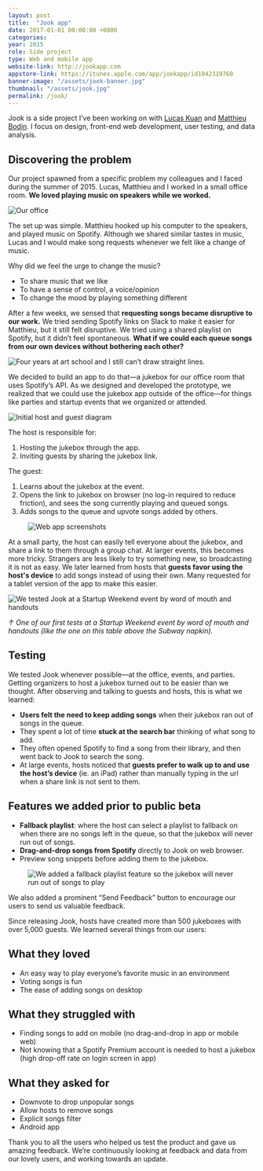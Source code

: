 ```yaml
---
layout: post
title:  "Jook app"
date: 2017-01-01 00:00:00 +0800
categories:
year: 2015
role: Side project
type: Web and mobile app
website-link: http://jookapp.com
appstore-link: https://itunes.apple.com/app/jookapp/id1042319760
banner-image: "/assets/jook-banner.jpg"
thumbnail: "/assets/jook.jpg"
permalink: /jook/
---
```


Jook is a side project I’ve been working on with [Lucas Kuan](https://twitter.com/Kahou526) and [Matthieu Bodin](https://twitter.com/MaBoXiu). I focus on design, front-end web development, user testing, and data analysis. 

## Discovering the problem

Our project spawned from a specific problem my colleagues and I faced during the summer of 2015. Lucas, Matthieu and I worked in a small office room. **We loved playing music on speakers while we worked.**
	
<img class="lazy" data-src="/assets/jook-office.jpg" alt="Our office">

The set up was simple. Matthieu hooked up his computer to the speakers, and played music on Spotify. Although we shared similar tastes in music, Lucas and I would make song requests whenever we felt like a change of music.

Why did we feel the urge to change the music?

- To share music that we like
- To have a sense of control, a voice/opinion
- To change the mood by playing something different

After a few weeks, we sensed that **requesting songs became disruptive to our work.** We tried sending Spotify links on Slack to make it easier for Matthieu, but it still felt disruptive. We tried using a shared playlist on Spotify, but it didn’t feel spontaneous. **What if we could each queue songs from our own devices without bothering each other?**

<img class="lazy" data-src="/assets/jook-sketch.jpg" alt="Four years at art school and I still can’t draw straight lines.">

We decided to build an app to do that—a jukebox for our office room that uses Spotify’s API. As we designed and developed the prototype, we realized that we could use the jukebox app outside of the office—for things like parties and startup events that we organized or attended.

<img class="lazy" data-src="/assets/jook-flow.png" alt="Initial host and guest diagram">

The host is responsible for:

1. Hosting the jukebox through the app.
2. Inviting guests by sharing the jukebox link.

The guest:

1. Learns about the jukebox at the event.
2. Opens the link to jukebox on browser (no log-in required to reduce friction), and sees the song currently playing and queued songs.
3. Adds songs to the queue and upvote songs added by others.

<figure><img class="lazy" data-src="/assets/jook-web.png" alt="Web app screenshots"></figure>

At a small party, the host can easily tell everyone about the jukebox, and share a link to them through a group chat. At larger events, this becomes more tricky. Strangers are less likely to try something new, so broadcasting it is not as easy. We later learned from hosts that **guests favor using the host's device** to add songs instead of using their own. Many requested for a tablet version of the app to make this easier.

<img class="lazy" data-src="/assets/jook-swhk.jpg" alt="We tested Jook at a Startup Weekend event by word of mouth and handouts">

*↑ One of our first tests at a Startup Weekend event by word of mouth and handouts (like the one on this table above the Subway napkin).*

## Testing

We tested Jook whenever possible—at the office, events, and parties. Getting organizers to host a jukebox turned out to be easier than we thought. After observing and talking to guests and hosts, this is what we learned:

- **Users felt the need to keep adding songs** when their jukebox ran out of songs in the queue.
- They spent a lot of time **stuck at the search bar** thinking of what song to add.
- They often opened Spotify to find a song from their library, and then went back to Jook to search the song.
- At large events, hosts noticed that **guests prefer to walk up to and use the host’s device** (ie. an iPad) rather than manually typing in the url when a share link is not sent to them.

## Features we added prior to public beta

- **Fallback playlist**: where the host can select a playlist to fallback on when there are no songs left in the queue, so that the jukebox will never run out of songs.
- **Drag-and-drop songs from Spotify** directly to Jook on web browser.
- Preview song snippets before adding them to the jukebox.

<figure><img class="lazy" data-src="/assets/jook-app.jpg" alt="We added a fallback playlist feature so the jukebox will never run out of songs to play"></figure>

We also added a prominent “Send Feedback” button to encourage our users to send us valuable feedback.

Since releasing Jook, hosts have created more than 500 jukeboxes with over 5,000 guests. We learned several things from our users:

## What they loved

- An easy way to play everyone’s favorite music in an environment
- Voting songs is fun
- The ease of adding songs on desktop

## What they struggled with

- Finding songs to add on mobile (no drag-and-drop in app or mobile web)
- Not knowing that a Spotify Premium account is needed to host a jukebox (high drop-off rate on login screen in app)

## What they asked for

- Downvote to drop unpopular songs
- Allow hosts to remove songs
- Explicit songs filter
- Android app

Thank you to all the users who helped us test the product and gave us amazing feedback. We’re continuously looking at feedback and data from our lovely users, and working towards an update.
